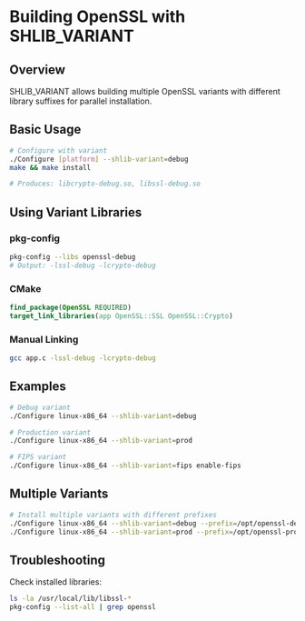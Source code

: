# Building OpenSSL with SHLIB_VARIANT

## Overview

SHLIB_VARIANT allows building multiple OpenSSL variants with different library suffixes for parallel installation.

## Basic Usage

```bash
# Configure with variant
./Configure [platform] --shlib-variant=debug
make && make install

# Produces: libcrypto-debug.so, libssl-debug.so
```

## Using Variant Libraries

### pkg-config
```bash
pkg-config --libs openssl-debug
# Output: -lssl-debug -lcrypto-debug
```

### CMake
```cmake
find_package(OpenSSL REQUIRED)
target_link_libraries(app OpenSSL::SSL OpenSSL::Crypto)
```

### Manual Linking
```bash
gcc app.c -lssl-debug -lcrypto-debug
```

## Examples

```bash
# Debug variant
./Configure linux-x86_64 --shlib-variant=debug

# Production variant  
./Configure linux-x86_64 --shlib-variant=prod

# FIPS variant
./Configure linux-x86_64 --shlib-variant=fips enable-fips
```

## Multiple Variants

```bash
# Install multiple variants with different prefixes
./Configure linux-x86_64 --shlib-variant=debug --prefix=/opt/openssl-debug
./Configure linux-x86_64 --shlib-variant=prod --prefix=/opt/openssl-prod
```

## Troubleshooting

Check installed libraries:
```bash
ls -la /usr/local/lib/libssl-*
pkg-config --list-all | grep openssl
```
